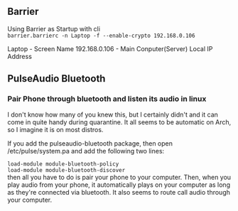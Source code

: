 Barrier
----
Using Barrier as Startup with cli<br/>
`barrier.barrierc -n Laptop -f --enable-crypto 192.168.0.106`

Laptop - Screen Name
192.168.0.106 - Main Conputer(Server) Local IP Address

PulseAudio Bluetooth
-----
<h3>Pair Phone through bluetooth and listen its audio in linux</h3>

I don't know how many of you knew this, but I certainly didn't and it can come in quite handy during quarantine. It all seems to be automatic on Arch, so I imagine it is on most distros.

If you add the pulseaudio-bluetooth package, then open /etc/pulse/system.pa and add the following two lines:

`load-module module-bluetooth-policy`<br/>
`load-module module-bluetooth-discover`<br/>
then all you have to do is pair your phone to your computer. Then, when you play audio from your phone, it automatically plays on your computer as long as they're connected via bluetooth. It also seems to route call audio through your computer.

